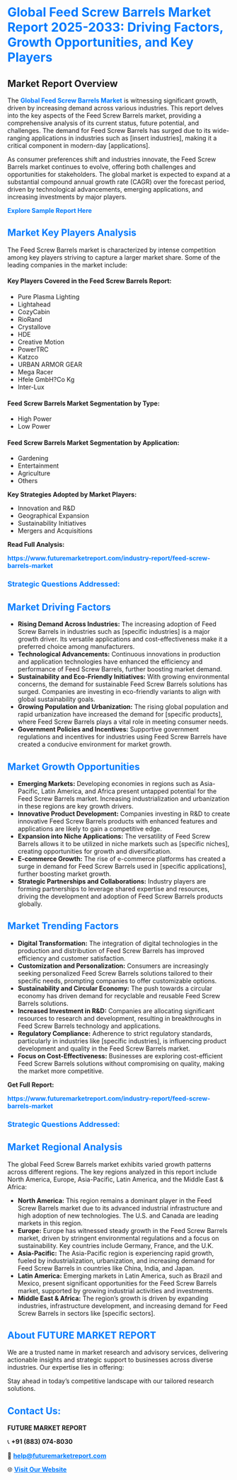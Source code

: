 <h1 style="color: #007BFF;">Global Feed Screw Barrels Market Report 2025-2033: Driving Factors, Growth Opportunities, and Key Players</h1>

<section id="overview">
<h2>Market Report Overview</h2>
<p>The <a href="https://www.futuremarketreport.com/industry-report/feed-screw-barrels-market" style="color: #007BFF; text-decoration: none;"><strong>Global Feed Screw Barrels Market</strong></a> is witnessing significant growth, driven by increasing demand across various industries. This report delves into the key aspects of the Feed Screw Barrels market, providing a comprehensive analysis of its current status, future potential, and challenges. The demand for Feed Screw Barrels has surged due to its wide-ranging applications in industries such as [insert industries], making it a critical component in modern-day [applications].</p>
<p>As consumer preferences shift and industries innovate, the Feed Screw Barrels market continues to evolve, offering both challenges and opportunities for stakeholders. The global market is expected to expand at a substantial compound annual growth rate (CAGR) over the forecast period, driven by technological advancements, emerging applications, and increasing investments by major players.</p>
</section>

<section id="overview">
<p><a href="https://www.futuremarketreport.com/request-sample/reportId=33199" style="color: #007BFF; text-decoration: none;"><strong>Explore Sample Report Here</strong></a></p>
</section>

<section id="key-players">
<h2 style="color: #007BFF;">Market Key Players Analysis</h2>
<p>The Feed Screw Barrels market is characterized by intense competition among key players striving to capture a larger market share. Some of the leading companies in the market include:</p>
<h4>Key Players Covered in the Feed Screw Barrels Report:</h4>
<ul><li>Pure Plasma Lighting</li><li>Lightahead</li><li>CozyCabin</li><li>RioRand</li><li>Crystallove</li><li>HDE</li><li>Creative Motion</li><li>PowerTRC</li><li>Katzco</li><li>URBAN ARMOR GEAR</li><li>Mega Racer</li><li>Hfele GmbH?Co Kg</li><li>Inter-Lux</li></ul>
<h4>Feed Screw Barrels Market Segmentation by Type:</h4>
<ul><li>High Power</li><li>Low Power</li></ul>

<h4>Feed Screw Barrels Market Segmentation by Application:</h4>
<ul><li>Gardening</li><li>Entertainment</li><li>Agriculture</li><li>Others</li></ul>
<p><strong>Key Strategies Adopted by Market Players:</strong></p>
<ul>
<li>Innovation and R&D</li>
<li>Geographical Expansion</li>
<li>Sustainability Initiatives</li>
<li>Mergers and Acquisitions</li>
</ul>
</section>

<section>
<p><strong>Read Full Analysis: </strong></p><a href="https://www.futuremarketreport.com/industry-report/feed-screw-barrels-market" style="color: #007BFF; text-decoration: none;"><strong>https://www.futuremarketreport.com/industry-report/feed-screw-barrels-market</strong></a>
<h3 style="color: #007BFF;">Strategic Questions Addressed:</h3>
</section>

<section id="driving-factors">
<h2 style="color: #007BFF;">Market Driving Factors</h2>
<ul>
<li><strong>Rising Demand Across Industries:</strong> The increasing adoption of Feed Screw Barrels in industries such as [specific industries] is a major growth driver. Its versatile applications and cost-effectiveness make it a preferred choice among manufacturers.</li>
<li><strong>Technological Advancements:</strong> Continuous innovations in production and application technologies have enhanced the efficiency and performance of Feed Screw Barrels, further boosting market demand.</li>
<li><strong>Sustainability and Eco-Friendly Initiatives:</strong> With growing environmental concerns, the demand for sustainable Feed Screw Barrels solutions has surged. Companies are investing in eco-friendly variants to align with global sustainability goals.</li>
<li><strong>Growing Population and Urbanization:</strong> The rising global population and rapid urbanization have increased the demand for [specific products], where Feed Screw Barrels plays a vital role in meeting consumer needs.</li>
<li><strong>Government Policies and Incentives:</strong> Supportive government regulations and incentives for industries using Feed Screw Barrels have created a conducive environment for market growth.</li>
</ul>
</section>

<section id="growth-opportunities">
<h2 style="color: #007BFF;">Market Growth Opportunities</h2>
<ul>
<li><strong>Emerging Markets:</strong> Developing economies in regions such as Asia-Pacific, Latin America, and Africa present untapped potential for the Feed Screw Barrels market. Increasing industrialization and urbanization in these regions are key growth drivers.</li>
<li><strong>Innovative Product Development:</strong> Companies investing in R&D to create innovative Feed Screw Barrels products with enhanced features and applications are likely to gain a competitive edge.</li>
<li><strong>Expansion into Niche Applications:</strong> The versatility of Feed Screw Barrels allows it to be utilized in niche markets such as [specific niches], creating opportunities for growth and diversification.</li>
<li><strong>E-commerce Growth:</strong> The rise of e-commerce platforms has created a surge in demand for Feed Screw Barrels used in [specific applications], further boosting market growth.</li>
<li><strong>Strategic Partnerships and Collaborations:</strong> Industry players are forming partnerships to leverage shared expertise and resources, driving the development and adoption of Feed Screw Barrels products globally.</li>
</ul>
</section>

<section id="trending-factors">
<h2 style="color: #007BFF;">Market Trending Factors</h2>
<ul>
<li><strong>Digital Transformation:</strong> The integration of digital technologies in the production and distribution of Feed Screw Barrels has improved efficiency and customer satisfaction.</li>
<li><strong>Customization and Personalization:</strong> Consumers are increasingly seeking personalized Feed Screw Barrels solutions tailored to their specific needs, prompting companies to offer customizable options.</li>
<li><strong>Sustainability and Circular Economy:</strong> The push towards a circular economy has driven demand for recyclable and reusable Feed Screw Barrels solutions.</li>
<li><strong>Increased Investment in R&D:</strong> Companies are allocating significant resources to research and development, resulting in breakthroughs in Feed Screw Barrels technology and applications.</li>
<li><strong>Regulatory Compliance:</strong> Adherence to strict regulatory standards, particularly in industries like [specific industries], is influencing product development and quality in the Feed Screw Barrels market.</li>
<li><strong>Focus on Cost-Effectiveness:</strong> Businesses are exploring cost-efficient Feed Screw Barrels solutions without compromising on quality, making the market more competitive.</li>
</ul>
</section>

<section>
<p><strong>Get Full Report: </strong></p><a href="https://www.futuremarketreport.com/industry-report/feed-screw-barrels-market" style="color: #007BFF; text-decoration: none;"><strong>https://www.futuremarketreport.com/industry-report/feed-screw-barrels-market</strong></a>
<h3 style="color: #007BFF;">Strategic Questions Addressed:</h3>
</section>


<section id="regional-analysis">
<h2 style="color: #007BFF;">Market Regional Analysis</h2>
<p>The global Feed Screw Barrels market exhibits varied growth patterns across different regions. The key regions analyzed in this report include North America, Europe, Asia-Pacific, Latin America, and the Middle East & Africa:</p>
<ul>
<li><strong>North America:</strong> This region remains a dominant player in the Feed Screw Barrels market due to its advanced industrial infrastructure and high adoption of new technologies. The U.S. and Canada are leading markets in this region.</li>
<li><strong>Europe:</strong> Europe has witnessed steady growth in the Feed Screw Barrels market, driven by stringent environmental regulations and a focus on sustainability. Key countries include Germany, France, and the U.K.</li>
<li><strong>Asia-Pacific:</strong> The Asia-Pacific region is experiencing rapid growth, fueled by industrialization, urbanization, and increasing demand for Feed Screw Barrels in countries like China, India, and Japan.</li>
<li><strong>Latin America:</strong> Emerging markets in Latin America, such as Brazil and Mexico, present significant opportunities for the Feed Screw Barrels market, supported by growing industrial activities and investments.</li>
<li><strong>Middle East & Africa:</strong> The region’s growth is driven by expanding industries, infrastructure development, and increasing demand for Feed Screw Barrels in sectors like [specific sectors].</li>
</ul>
</section>

<footer>
<h2 style="color: #007BFF;">About FUTURE MARKET REPORT</h2>
<p>We are a trusted name in market research and advisory services, delivering actionable insights and strategic support to businesses across diverse industries. Our expertise lies in offering:</p>

<p>Stay ahead in today’s competitive landscape with our tailored research solutions.</p>

<h2 style="color: #007BFF;">Contact Us:</h2>
<p><strong>FUTURE MARKET REPORT</strong></p>
<p>📞 <strong>+91 (883) 074-8030</strong></p>
<p>📧 <strong><a href="mailto:help@futuremarketreport.com" style="color: #007BFF;">help@futuremarketreport.com</a></strong></p>
<p>🌐 <strong><a href="https://www.futuremarketreport.com/" style="color: #007BFF;">Visit Our Website</a></strong></p>
</footer>